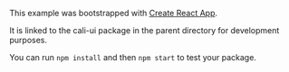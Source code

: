This example was bootstrapped with [Create React App](https://github.com/facebook/create-react-app).

It is linked to the cali-ui package in the parent directory for development purposes.

You can run `npm install` and then `npm start` to test your package.
